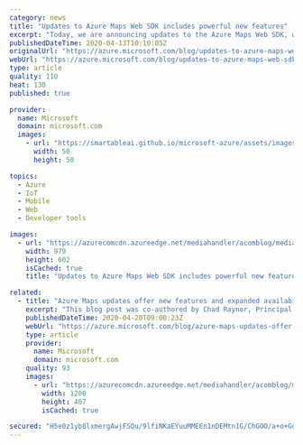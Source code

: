 ```yaml
---
category: news
title: "Updates to Azure Maps Web SDK includes powerful new features"
excerpt: "Today, we are announcing updates to the Azure Maps Web SDK, which adds support for common spatial file formats, introduces a new data driven template framework for popups, includes several OGC services, and much more.\r\n\r\nSpatial IO module\r\n\r\n \r\n\r\nWith as little as three lines of code this module makes"
publishedDateTime: 2020-04-13T10:10:05Z
originalUrl: "https://azure.microsoft.com/blog/updates-to-azure-maps-web-sdk-includes-powerful-new-features/"
webUrl: "https://azure.microsoft.com/blog/updates-to-azure-maps-web-sdk-includes-powerful-new-features/"
type: article
quality: 110
heat: 130
published: true

provider:
  name: Microsoft
  domain: microsoft.com
  images:
    - url: "https://smartableai.github.io/microsoft-azure/assets/images/organizations/microsoft.com-50x50.jpg"
      width: 50
      height: 50

topics:
  - Azure
  - IoT
  - Mobile
  - Web
  - Developer tools

images:
  - url: "https://azurecomcdn.azureedge.net/mediahandler/acomblog/media/Default/blog/ea5e5a7d-10fe-4475-b6dc-c4499235fdcf.png"
    width: 979
    height: 602
    isCached: true
    title: "Updates to Azure Maps Web SDK includes powerful new features"

related:
  - title: "Azure Maps updates offer new features and expanded availability"
    excerpt: "This blog post was co-authored by Chad Raynor, Principal Program Manager, Azure Maps.\r\n\r\nUpdates to Azure Maps services include new and recently added features, including the general availability of Azure Maps services on Microsoft Azure Government cloud. Here is a rundown of the new and recently added"
    publishedDateTime: 2020-04-20T09:00:23Z
    webUrl: "https://azure.microsoft.com/blog/azure-maps-updates-offer-new-features-and-expanded-availability/"
    type: article
    provider:
      name: Microsoft
      domain: microsoft.com
    quality: 93
    images:
      - url: "https://azurecomcdn.azureedge.net/mediahandler/acomblog/media/Default/blog/2497143f-4350-4d51-af0a-ee3b68c17cb7.png"
        width: 1200
        height: 407
        isCached: true

secured: "H5e0z1yb8lxmergAwjFSQu/9lfiNKaEYuuMMEEn1nDEMtn1G/ChGOO/a+o+GdWyW6s2hFnGXS+7MrQHkb4tgii7vMWY+Uin1eufM1JM9o05r94NTQTNcHCI/X8aW1wnHrBU9b5L4ripX5Js/X7jgu+gd/1fn2CryPim1bOFPf8CJyy6f4QEZ0MWAcz/4UQZiNMIZPN5rdltBWIB3QWSG0Zde1EBBGnOhwpjOb73DS0PSrrHULE2PiDD0/j7H/jQUDZ6Vb2WUCeb/lWCMrzR6L8jAwvoWA860cJlMymv696ZrWL5+R3A88M6Nj3KFlcdwloSC9pEAiTE55IKeK4yFvekXMZc1/+rJZ10YZrBmU2Y=;AJtb0OgNE99aL+qBZnMDNQ=="
---
```


